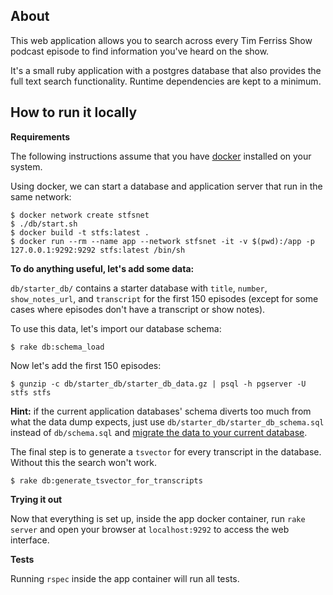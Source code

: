 ## About

This web application allows you to search across every Tim Ferriss Show podcast episode to find information you've heard on the show.

It's a small ruby application with a postgres database that also provides the full text search functionality. Runtime dependencies are kept to a minimum.

## How to run it locally

**Requirements**

The following instructions assume that you have [docker](https://docs.docker.com/get-docker/) installed on your system.

Using docker, we can start a database and application server that run in the same network:

```shell
$ docker network create stfsnet
$ ./db/start.sh
$ docker build -t stfs:latest .
$ docker run --rm --name app --network stfsnet -it -v $(pwd):/app -p 127.0.0.1:9292:9292 stfs:latest /bin/sh
```

**To do anything useful, let's add some data:**

`db/starter_db/` contains a starter database with `title`, `number`, `show_notes_url`, and `transcript` for the first 150 episodes (except for some cases where episodes don't have a transcript or show notes).

To use this data, let's import our database schema:

```shell
$ rake db:schema_load
```

Now let's add the first 150 episodes:

```shell
$ gunzip -c db/starter_db/starter_db_data.gz | psql -h pgserver -U stfs stfs
```

**Hint:** if the current application databases' schema diverts too much from what the data dump expects, just use `db/starter_db/starter_db_schema.sql` instead of `db/schema.sql` and [migrate the data to your current database](https://stackoverflow.com/a/9929608).

The final step is to generate a `tsvector` for every transcript in the database. Without this the search won't work.

```shell
$ rake db:generate_tsvector_for_transcripts
```

**Trying it out**

Now that everything is set up, inside the app docker container, run `rake server` and open your browser at `localhost:9292` to access the web interface.

**Tests**

Running `rspec` inside the app container will run all tests.
